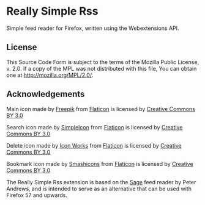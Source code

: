 # Really Simple Rss

Simple feed reader for Firefox, written using the Webextensions API.

## License

This Source Code Form is subject to the terms of the Mozilla Public
License, v. 2.0. If a copy of the MPL was not distributed with this
file, You can obtain one at <http://mozilla.org/MPL/2.0/>.

## Acknowledgements

Main icon made by [Freepik](http://www.freepik.com) from [Flaticon](http://www.flaticon.com) is licensed by [Creative Commons BY 3.0](http://creativecommons.org/licenses/by/3.0/)

Search icon made by [SimpleIcon](https://www.flaticon.com/authors/simpleicon) from [Flaticon](http://www.flaticon.com) is licensed by [Creative Commons BY 3.0](http://creativecommons.org/licenses/by/3.0/)

Delete icon made by [Icon Works](https://www.flaticon.com/authors/icon-works) from [Flaticon](http://www.flaticon.com) is licensed by [Creative Commons BY 3.0](http://creativecommons.org/licenses/by/3.0/)

Bookmark icon made by [Smashicons](https://www.flaticon.com/authors/smashicons) from [Flaticon](https://www.flaticon.com) is licensed by [Creative Commons BY 3.0](http://creativecommons.org/licenses/by/3.0/)

The Really Simple Rss extension is based on the [Sage](http://sagerss.com/) feed reader by Peter Andrews, and is intended to serve as an alternative that can be used with Firefox 57 and upwards.